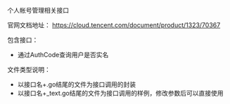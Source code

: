 个人帐号管理相关接口

官网文档地址：
https://cloud.tencent.com/document/product/1323/70367

包含接口：
- 通过AuthCode查询用户是否实名

文件类型说明：
- 以接口名+.go结尾的文件为接口调用的封装
- 以接口名+_text.go结尾的文件为接口调用的样例，修改参数后可以直接使用